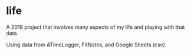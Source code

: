 # life

A 2018 project that involves many aspects of my life and playing with that data.

Using data from ATimeLogger, FitNotes, and Google Sheets (csv).
